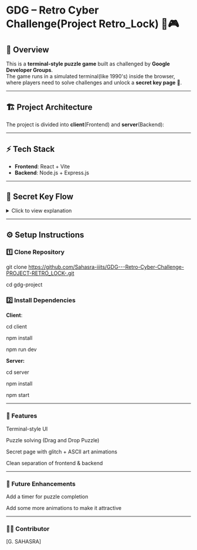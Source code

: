 # GDG – Retro Cyber Challenge(Project Retro_Lock) 🔐🎮

## 🚀 Overview

This is a **terminal-style puzzle game** built as challenged by **Google Developer Groups**.  
The game runs in a simulated terminal(like 1990's) inside the browser, where players need to solve challenges and unlock a **secret key page** 🎉.

---

## 🏗️ Project Architecture

The project is divided into **client**(Frontend) and **server**(Backend):

---

## ⚡ Tech Stack

- **Frontend**: React + Vite
- **Backend**: Node.js + Express.js

---

## 🔑 Secret Key Flow

<details>
<summary>Click to view explanation</summary>

1. The user runs the app and gets a **terminal-like interface**.
2. User need to find correct login credentials and how to get login page.
3. When correct credentials entered, they are redirected to a puzzle.
4. Once solved, they are redirected to a **secret page**.
5. The secret page displays a **glitch animation with the unlocked key**.

</details>

---

## ⚙️ Setup Instructions

### 1️⃣ Clone Repository

git clone https://github.com/Sahasra-iiits/GDG---Retro-Cyber-Challenge-PROJECT-RETRO_LOCK-.git


cd gdg-project

### 2️⃣ Install Dependencies

**Client**:

cd client

npm install

npm run dev


**Server:**

cd server

npm install

npm start

---


### 🎨 Features

Terminal-style UI

Puzzle solving (Drag and Drop Puzzle)

Secret page with glitch + ASCII art animations

Clean separation of frontend & backend

---

### 🔮 Future Enhancements

Add a timer for puzzle completion

Add some more animations to make it attractive

---

### 👩‍💻 Contributor

[G. SAHASRA]
